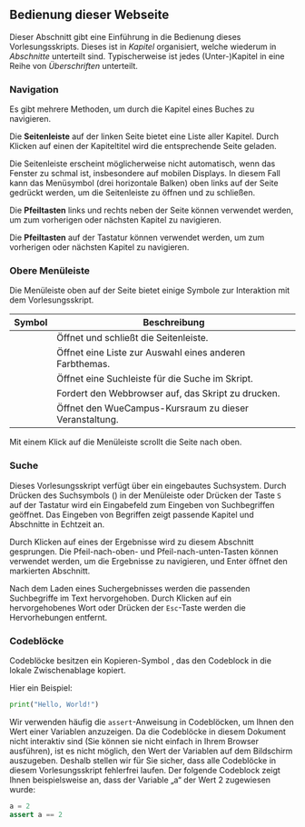 ## Bedienung dieser Webseite

Dieser Abschnitt gibt eine Einführung in die Bedienung dieses 
Vorlesungsskripts. Dieses ist in *Kapitel* organisiert, welche wiederum in
*Abschnitte* unterteilt sind. Typischerweise ist jedes (Unter-)Kapitel in 
eine Reihe von *Überschriften* unterteilt.

### Navigation

Es gibt mehrere Methoden, um durch die Kapitel eines Buches zu navigieren.

Die **Seitenleiste** auf der linken Seite bietet eine Liste aller Kapitel.
Durch Klicken auf einen der Kapiteltitel wird die entsprechende Seite geladen.

Die Seitenleiste erscheint möglicherweise nicht automatisch, wenn das 
Fenster zu schmal ist, insbesondere auf mobilen Displays.
In diesem Fall kann das Menüsymbol (drei horizontale Balken) oben links auf
der Seite gedrückt werden, um die Seitenleiste zu öffnen und zu schließen.

Die **Pfeiltasten** links und rechts neben der Seite können verwendet werden, 
um zum vorherigen oder nächsten Kapitel zu navigieren.

Die **Pfeiltasten** auf der Tastatur können verwendet werden, um zum vorherigen 
oder nächsten Kapitel zu navigieren.

### Obere Menüleiste

Die Menüleiste oben auf der Seite bietet einige Symbole zur Interaktion mit dem
Vorlesungsskript.

| Symbol | Beschreibung |
|--------|--------------|
| <i class="fa fa-bars"></i> | Öffnet und schließt die Seitenleiste. |
| <i class="fa fa-paint-brush"></i> | Öffnet eine Liste zur Auswahl eines anderen Farbthemas. |
| <i class="fa fa-search"></i> | Öffnet eine Suchleiste für die Suche im Skript. |
| <i class="fa fa-print"></i> | Fordert den Webbrowser auf, das Skript zu drucken. |
| <i class="icon-uw"></i> | Öffnet den WueCampus-Kursraum zu dieser Veranstaltung. |

Mit einem Klick auf die Menüleiste scrollt die Seite nach oben.

### Suche

Dieses Vorlesungsskript verfügt über ein eingebautes Suchsystem.
Durch Drücken des Suchsymbols (<i class="fa fa-search"></i>) in der 
Menüleiste oder Drücken der Taste `S` auf der Tastatur wird ein Eingabefeld 
zum Eingeben von Suchbegriffen geöffnet.
Das Eingeben von Begriffen zeigt passende Kapitel und Abschnitte in 
Echtzeit an.

Durch Klicken auf eines der Ergebnisse wird zu diesem Abschnitt gesprungen.
Die Pfeil-nach-oben- und Pfeil-nach-unten-Tasten können verwendet werden, um
die Ergebnisse zu navigieren, und Enter öffnet den markierten Abschnitt.

Nach dem Laden eines Suchergebnisses werden die passenden Suchbegriffe 
im Text hervorgehoben.
Durch Klicken auf ein hervorgehobenes Wort oder Drücken der `Esc`-Taste
werden die Hervorhebungen entfernt.

### Codeblöcke

Codeblöcke besitzen ein Kopieren-Symbol <i class="fa fa-copy"></i>, das den
Codeblock in die lokale Zwischenablage kopiert.

Hier ein Beispiel:
```python
print("Hello, World!")
```

Wir verwenden häufig die `assert`-Anweisung in Codeblöcken, um Ihnen den
Wert einer Variablen anzuzeigen. Da die Codeblöcke in diesem Dokument nicht 
interaktiv sind (Sie können sie nicht einfach in Ihrem Browser ausführen), 
ist es nicht möglich, den Wert der Variablen auf dem Bildschirm auszugeben. 
Deshalb stellen wir für Sie sicher, dass alle Codeblöcke in diesem 
Vorlesungsskript fehlerfrei laufen. Der folgende 
Codeblock zeigt Ihnen beispielsweise an, dass der Variable „a“ der Wert 2
zugewiesen wurde:
```python
a = 2
assert a == 2
```